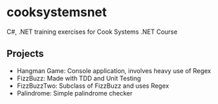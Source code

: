 # cooksystemsnet
C#, .NET training exercises for Cook Systems .NET Course
 ## Projects
 * Hangman Game: Console application, involves heavy use of Regex
 * FizzBuzz: Made with TDD and Unit Testing 
 * FizzBuzzTwo: Subclass of FizzBuzz and uses Regex
 * Palindrome: Simple palindrome checker
 
